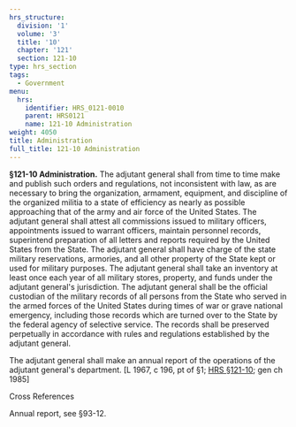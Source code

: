 ```yaml
---
hrs_structure:
  division: '1'
  volume: '3'
  title: '10'
  chapter: '121'
  section: 121-10
type: hrs_section
tags:
  - Government
menu:
  hrs:
    identifier: HRS_0121-0010
    parent: HRS0121
    name: 121-10 Administration
weight: 4050
title: Administration
full_title: 121-10 Administration
---
```

**§121-10 Administration.** The adjutant general shall from time to time make and publish such orders and regulations, not inconsistent with law, as are necessary to bring the organization, armament, equipment, and discipline of the organized militia to a state of efficiency as nearly as possible approaching that of the army and air force of the United States. The adjutant general shall attest all commissions issued to military officers, appointments issued to warrant officers, maintain personnel records, superintend preparation of all letters and reports required by the United States from the State. The adjutant general shall have charge of the state military reservations, armories, and all other property of the State kept or used for military purposes. The adjutant general shall take an inventory at least once each year of all military stores, property, and funds under the adjutant general's jurisdiction. The adjutant general shall be the official custodian of the military records of all persons from the State who served in the armed forces of the United States during times of war or grave national emergency, including those records which are turned over to the State by the federal agency of selective service. The records shall be preserved perpetually in accordance with rules and regulations established by the adjutant general.

The adjutant general shall make an annual report of the operations of the adjutant general's department. [L 1967, c 196, pt of §1; [HRS §121-10](/title-10/chapter-121/section-121-10/); gen ch 1985]

Cross References

Annual report, see §93-12.